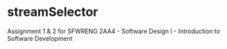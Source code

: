 # streamSelector
Assignment 1 &amp; 2 for SFWRENG 2AA4 - Software Design I - Introduction to Software Development
